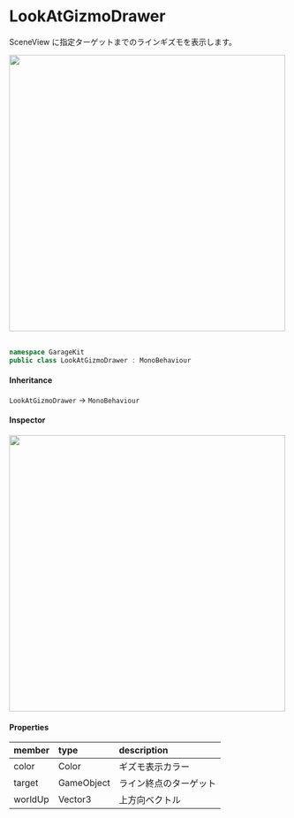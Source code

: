 # LookAtGizmoDrawer

SceneView に指定ターゲットまでのラインギズモを表示します。

<img src="~/image/script_reference/lookatgizmodrawer_sceneview.png" width="500px"/>
</br>
</br>

```csharp
namespace GarageKit
public class LookAtGizmoDrawer : MonoBehaviour
```

#### Inheritance

`LookAtGizmoDrawer` -> `MonoBehaviour`

#### Inspector

<img src="~/image/script_reference/lookatgizmodrawer_inspector.png" width="500px"/>

#### Properties

|member|type|description|
|:--|:--|:--|
|color|Color|ギズモ表示カラー|
|target|GameObject|ライン終点のターゲット|
|worldUp|Vector3|上方向ベクトル|
